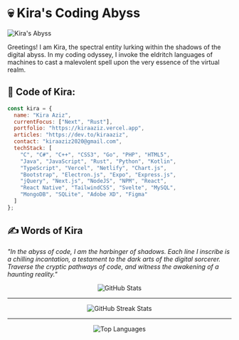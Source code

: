 # 💀 Kira's Coding Abyss

![Kira's Abyss](https://pbs.twimg.com/profile_banners/1714655716043005952/1705175495)

Greetings! I am Kira, the spectral entity lurking within the shadows of the digital abyss. In my coding odyssey, I invoke the eldritch languages of machines to cast a malevolent spell upon the very essence of the virtual realm.

## 💫 Code of Kira:
```javascript
const kira = {
  name: "Kira Aziz",
  currentFocus: ["Next", "Rust"],
  portfolio: "https://kiraaziz.vercel.app",
  articles: "https://dev.to/kiraaziz",
  contact: "kiraaziz2020@gmail.com",
  techStack: [
    "C", "C#", "C++", "CSS3", "Go", "PHP", "HTML5",
    "Java", "JavaScript", "Rust", "Python", "Kotlin",
    "TypeScript", "Vercel", "Netlify", "Chart.js",
    "Bootstrap", "Electron.js", "Expo", "Express.js",
    "jQuery", "Next.js", "NodeJS", "NPM", "React",
    "React Native", "TailwindCSS", "Svelte", "MySQL",
    "MongoDB", "SQLite", "Adobe XD", "Figma"
  ]
};
```

## ✍️ Words of Kira

_"In the abyss of code, I am the harbinger of shadows. Each line I inscribe is a chilling incantation, a testament to the dark arts of the digital sorcerer. Traverse the cryptic pathways of code, and witness the awakening of a haunting reality."_

<div align="center">
  <img src="https://github-readme-stats.vercel.app/api?username=kiraaziz&theme=nord&hide_border=true&include_all_commits=false&count_private=false" alt="GitHub Stats"/>
</div>

---

<div align="center">
  <img src="https://github-readme-streak-stats.herokuapp.com/?user=kiraaziz&theme=nord&hide_border=true" alt="GitHub Streak Stats"/>
</div>

---

<div align="center">
  <img src="https://github-readme-stats.vercel.app/api/top-langs/?username=kiraaziz&theme=nord&hide_border=true&include_all_commits=false&count_private=false&layout=compact" alt="Top Languages"/>
</div>
